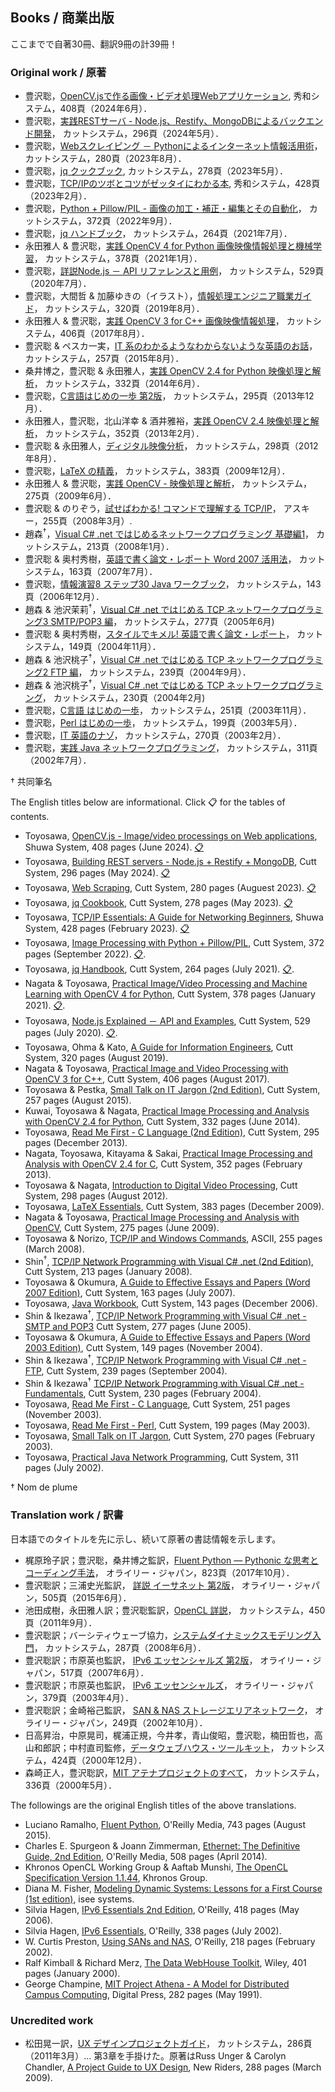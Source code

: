 ## Books / 商業出版

ここまでで自著30冊、翻訳9冊の計39冊！

### Original work / 原著

- 豊沢聡，[OpenCV.jsで作る画像・ビデオ処理Webアプリケーション](https://www.shuwasystem.co.jp/book/9784798072166.html), 
	秀和システム，408頁（2024年6月）．
- 豊沢聡，[実践RESTサーバ - Node.js、Restify、MongoDBによるバックエンド開発](https://www.cutt.co.jp/book/978-4-87783-549-1.html)，
	カットシステム，296頁（2024年5月）．
- 豊沢聡，[Webスクレイピング － Pythonによるインターネット情報活用術](https://www.cutt.co.jp/book/978-4-87783-541-5.html)，
	カットシステム，280頁（2023年8月）．
- 豊沢聡，[jq クックブック](https://www.cutt.co.jp/book/978-4-87783-508-8.html),
	カットシステム，278頁（2023年5月）．
- 豊沢聡，[TCP/IPのツボとコツがゼッタイにわかる本](https://www.shuwasystem.co.jp/book/9784798068664.html), 
	秀和システム，428頁（2023年2月）．
- 豊沢聡，[Python + Pillow/PIL - 画像の加工・補正・編集とその自動化](https://cutt.co.jp/book/978-4-87783-525-5.html)，
	カットシステム，372頁（2022年9月）．
- 豊沢聡，[jq ハンドブック](https://www.cutt.co.jp/book/978-4-87783-491-3.html)，
	カットシステム，264頁（2021年7月）．
- 永田雅人 & 豊沢聡，[実践 OpenCV 4 for Python 画像映像情報処理と機械学習](https://www.cutt.co.jp/book/978-4-87783-460-9.html)，
	カットシステム，378頁（2021年1月）．
- 豊沢聡，[詳説Node.js － API リファレンスと用例](https://www.cutt.co.jp/book/978-4-87783-489-0.html)，
	カットシステム，529頁（2020年7月）．
- 豊沢聡，大間哲 & 加藤ゆきの（イラスト），[情報処理エンジニア職業ガイド](https://www.cutt.co.jp/book/978-4-87783-463-0.html)，
	カットシステム，320頁（2019年8月）．
- 永田雅人 & 豊沢聡，[実践 OpenCV 3 for C++ 画像映像情報処理](https://www.cutt.co.jp/book/978-4-87783-380-0.html)，
	カットシステム，406頁（2017年8月）．
- 豊沢聡 & ペスカ一実，[IT 系のわかるようなわからないような英語のお話](https://www.cutt.co.jp/book/978-4-87783-372-5.html)，
	カットシステム，257頁（2015年8月）．
- 桑井博之，豊沢聡 & 永田雅人，[実践 OpenCV 2.4 for Python 映像処理と解析](https://www.cutt.co.jp/book/978-4-87783-346-6.html)，
	カットシステム，332頁（2014年6月）．
- 豊沢聡，[C言語はじめの一歩 第2版](https://www.cutt.co.jp/book/978-4-87783-334-3.html)，
	カットシステム，295頁（2013年12月）．
- 永田雅人，豊沢聡，北山洋幸 & 酒井雅裕，[実践 OpenCV 2.4 映像処理と解析](https://www.cutt.co.jp/book/978-4-87783-184-4.html)，
	カットシステム，352頁（2013年2月）．
- 豊沢聡 & 永田雅人，[ディジタル映像分析](https://www.cutt.co.jp/book/978-4-87783-183-7.html)，
	カットシステム，298頁（2012年8月）．
- 豊沢聡，[LaTeX の精義](https://www.cutt.co.jp/book/978-4-87783-230-8.html)，
	カットシステム，383頁（2009年12月）．
- 永田雅人 & 豊沢聡，[実践 OpenCV - 映像処理と解析](https://www.cutt.co.jp/book/978-4-87783-203-2.html)，
	カットシステム，275頁（2009年6月）．
- 豊沢聡 & のりぞう，[試せばわかる! コマンドで理解する TCP/IP](https://www.amazon.co.jp/dp/4756151442)，
	アスキー，255頁（2008年3月）. 
- 趙森<sup>†</sup>，[Visual C# .net ではじめるネットワークプログラミング 基礎編1](https://www.cutt.co.jp/book/4-87783-182-0.html)，
	カットシステム，213頁（2008年1月）．
- 豊沢聡 & 奥村秀樹，[英語で書く論文・レポート Word 2007 活用法](https://www.cutt.co.jp/book/4-87783-156-1.html)，
	カットシステム，163頁（2007年7月）．
- 豊沢聡，[情報演習8 ステップ30 Java ワークブック](https://www.cutt.co.jp/book/4-87783-824-4.html)，
	カットシステム，143頁（2006年12月）．
- 趙森 & 池沢茉莉<sup>†</sup>，[Visual C# .net ではじめる TCP ネットワークプログラミング3 SMTP/POP3 編](https://www.cutt.co.jp/book/4-87783-126-6.html)，
	カットシステム，277頁（2005年6月)
- 豊沢聡 & 奥村秀樹，[スタイルでキメル! 英語で書く論文・レポート](https://www.cutt.co.jp/book/4-87783-128-2.html)，
	カットシステム，149頁（2004年11月）．
- 趙森 & 池沢桃子<sup>†</sup>，[Visual C# .net ではじめる TCP ネットワークプログラミング2 FTP 編](https://www.cutt.co.jp/book/4-87783-125-8.html)，
	カットシステム，239頁（2004年9月）．
- 趙森 & 池沢桃子<sup>†</sup>，[Visual C# .net ではじめる TCP ネットワークプログラミング](https://www.cutt.co.jp/book/4-87783-105-3.html)，
	カットシステム，230頁（2004年2月)
- 豊沢聡，[C言語 はじめの一歩](https://www.cutt.co.jp/book/978-4-87783-334-3.html)，
	カットシステム，251頁（2003年11月）．
- 豊沢聡，[Perl はじめの一歩](https://www.cutt.co.jp/book/4-87783-075-8.html)，
	カットシステム，199頁（2003年5月）．
- 豊沢聡，[IT 英語のナゾ](https://www.cutt.co.jp/book/4-87783-079-0.html)，
	カットシステム，270頁（2003年2月）．
- 豊沢聡，[実践 Java ネットワークプログラミング](https://www.cutt.co.jp/book/4-87783-049-9.html)，
	カットシステム，311頁（2002年7月）．

† 共同筆名

<!-- 📋 = 1F4CB -->
The English titles below are informational. Click 📋 for the tables of contents.

- Toyosawa, [OpenCV.js - Image/video processings on Web applications](https://www.shuwasystem.co.jp/book/9784798072166.html), 
	Shuwa System, 408 pages (June 2024). [📋](./TOC/2024-OpenCV-js.md)
- Toyosawa, [Building REST servers - Node.js + Restify + MongoDB](https://www.cutt.co.jp/book/978-4-87783-549-1.html),
	Cutt System, 296 pages (May 2024). [📋](./TOC/2024-Restify.md)
- Toyosawa, [Web Scraping](https://www.cutt.co.jp/book/978-4-87783-541-5.html),
	Cutt System, 280 pages (Auguest 2023). [📋](./TOC/2023-WebScraping.md)
- Toyosawa, [jq Cookbook](https://www.cutt.co.jp/book/978-4-87783-508-8.html),
	Cutt System, 278 pages (May 2023).  [📋](./TOC/2023-JqCookbook.md)
- Toyosawa, [TCP/IP Essentials: A Guide for Networking Beginners](https://www.shuwasystem.co.jp/book/9784798068664.html),
	Shuwa System, 428 pages (February 2023). [📋](./TOC/2023-TcpIp.md)
- Toyosawa, [Image Processing with Python + Pillow/PIL](https://cutt.co.jp/book/978-4-87783-525-5.html),
	Cutt System, 372 pages (September 2022). [📋](./TOC/2022-Pillow.md).
- Toyosawa, [jq Handbook](https://www.cutt.co.jp/book/978-4-87783-491-3.html),
	Cutt System, 264 pages (July 2021). [📋](./TOC/2021-JqHandbook.md).
- Nagata & Toyosawa, [Practical Image/Video Processing and Machine Learning with OpenCV 4 for Python](https://www.cutt.co.jp/book/978-4-87783-460-9.html),
	Cutt System, 378 pages (January 2021). [📋](./TOC/2021-OpenCV-Python.md).
- Toyosawa, [Node.js Explained － API and Examples](https://www.cutt.co.jp/book/978-4-87783-489-0.html),
	Cutt System, 529 pages (July 2020). [📋](./TOC/2020-Node.md).
- Toyosawa, Ohma & Kato, [A Guide for Information Engineers](https://www.cutt.co.jp/book/978-4-87783-463-0.html),
	Cutt System, 320 pages (August 2019).
- Nagata & Toyosawa, [Practical Image and Video Processing with OpenCV 3 for C++](https://www.cutt.co.jp/book/978-4-87783-380-0.html),
	Cutt System, 406 pages (August 2017).
- Toyosawa & Pestka, [Small Talk on IT Jargon (2nd Edition)](https://www.cutt.co.jp/book/978-4-87783-372-5.html),
	Cutt System, 257 pages (August 2015).
- Kuwai, Toyosawa & Nagata, [Practical Image Processing and Analysis with OpenCV 2.4 for Python](https://www.cutt.co.jp/book/978-4-87783-346-6.html),
	Cutt System, 332 pages (June 2014).
- Toyosawa, [Read Me First - C Language (2nd Edition)](https://www.cutt.co.jp/book/978-4-87783-334-3.html),
	Cutt System, 295 pages (December 2013).
- Nagata, Toyosawa, Kitayama & Sakai, [Practical Image Processing and Analysis with OpenCV 2.4 for C](https://www.cutt.co.jp/book/978-4-87783-184-4.html),
	Cutt System, 352 pages (February 2013).
- Toyosawa & Nagata, [Introduction to Digital Video Processing](https://www.cutt.co.jp/book/978-4-87783-183-7.html),
	Cutt System, 298 pages (August 2012).
- Toyosawa, [LaTeX Essentials](https://www.cutt.co.jp/book/978-4-87783-230-8.html),
	Cutt System, 383 pages (December 2009).
- Nagata & Toyosawa, [Practical Image Processing and Analysis with OpenCV](https://www.cutt.co.jp/book/978-4-87783-203-2.html),
	Cutt System, 275 pages (June 2009).
- Toyosawa & Norizo, [TCP/IP and Windows Commands](https://asciimw.jp/search/isbn/978-4-7561-5144-5),
	ASCII, 255 pages (March 2008).
- Shin<sup>†</sup>, [TCP/IP Network Programming with Visual C# .net (2nd Edition)](https://www.cutt.co.jp/book/4-87783-182-0.html),
	Cutt System, 213 pages (January 2008).
- Toyosawa & Okumura, [A Guide to Effective Essays and Papers (Word 2007 Edition)](https://www.cutt.co.jp/book/4-87783-156-1.html),
	Cutt System, 163 pages (July 2007).
- Toyosawa, [Java Workbook](https://www.cutt.co.jp/book/4-87783-824-4.html),
	Cutt System, 143 pages (December 2006).
- Shin & Ikezawa<sup>†</sup>, [TCP/IP Network Programming with Visual C# .net - SMTP and POP3](https://www.cutt.co.jp/book/4-87783-126-6.html)
	Cutt System, 277 pages (June 2005).
- Toyosawa & Okumura, [A Guide to Effective Essays and Papers (Word 2003 Edition)](https://www.cutt.co.jp/book/4-87783-128-2.html),
	Cutt System, 149 pages (November 2004).
- Shin & Ikezawa<sup>†</sup>, [TCP/IP Network Programming with Visual C# .net - FTP](https://www.cutt.co.jp/book/4-87783-125-8.html),
	Cutt System, 239 pages (September 2004).
- Shin & Ikezawa<sup>†</sup> [TCP/IP Network Programming with Visual C# .net - Fundamentals](https://www.cutt.co.jp/book/4-87783-105-3.html),
	Cutt System, 230 pages (February 2004).
- Toyosawa, [Read Me First - C Language](https://www.cutt.co.jp/book/978-4-87783-334-3.html),
	Cutt System, 251 pages (November 2003).
- Toyosawa, [Read Me First - Perl](https://www.cutt.co.jp/book/4-87783-075-8.html),
	Cutt System, 199 pages (May 2003).
- Toyosawa, [Small Talk on IT Jargon](https://www.cutt.co.jp/book/4-87783-079-0.html),
	Cutt System, 270 pages (February 2003).
- Toyosawa, [Practical Java Network Programming](https://www.cutt.co.jp/book/4-87783-049-9.html),
	Cutt System, 311 pages (July 2002).

† Nom de plume

### Translation work / 訳書

日本語でのタイトルを先に示し、続いて原著の書誌情報を示します。  

- 梶原玲子訳；豊沢聡，桑井博之監訳，[Fluent Python ― Pythonic な思考とコーディング手法](https://www.oreilly.co.jp/books/9784873118178/)，
	オライリー・ジャパン，823頁（2017年10月）．
- 豊沢聡訳；三浦史光監訳，	[詳説 イーサネット 第2版](https://www.oreilly.co.jp/books/9784873117171/)，
	オライリー・ジャパン，505頁（2015年6月）．
- 池田成樹，永田雅人訳；豊沢聡監訳，[OpenCL 詳説](https://www.cutt.co.jp/book/978-4-87783-256-8.html)，
	カットシステム，450頁（2011年9月）．
- 豊沢聡訳；バーシティウェーブ協力，[システムダイナミックスモデリング入門](https://www.cutt.co.jp/book/978-4-87783-112-7.html)，
	カットシステム，287頁（2008年6月）．
- 豊沢聡訳；市原英也監訳，	[IPv6 エッセンシャルズ 第2版](https://www.oreilly.co.jp/books/9784873113289/)，
	オライリー・ジャパン，517頁（2007年6月）．
- 豊沢聡訳；市原英也監訳，	[IPv6 エッセンシャルズ](https://www.oreilly.co.jp/books/4873111234/)，
	オライリー・ジャパン，379頁（2003年4月）．
- 豊沢聡訳；金崎裕己監訳，	[SAN & NAS ストレージエリアネットワーク](https://www.oreilly.co.jp/books/4873110998/)，
	オライリー・ジャパン，249頁（2002年10月）．
- 日高昇治，中原晃司，梶浦正規，今井孝，青山俊昭，豊沢聡，楠田哲也，高山和郎訳；中村直司監修，[データウェブハウス・ツールキット](https://www.cutt.co.jp/book/4-87783-028-6.html)，
	カットシステム，424頁（2000年12月）．
- 森崎正人，豊沢聡訳，[MIT アテナプロジェクトのすべて](https://www.cutt.co.jp/book/4-87783-017-0.html)，
	カットシステム，336頁（2000年5月）．

The followings are the original English titles of the above translations. 

- Luciano Ramalho, [Fluent Python](https://www.oreilly.com/library/view/fluent-python/9781491946237/),
	O'Reilly Media, 743 pages (August 2015).
- Charles E. Spurgeon & Joann Zimmerman, [Ethernet: The Definitive Guide, 2nd Edition](https://www.oreilly.com/library/view/ethernet-the-definitive/9781449362980/),
	O'Reilly Media, 508 pages (April 2014).
- Khronos OpenCL Working Group & Aaftab Munshi, [The OpenCL Specification Version 1.1.44](https://www.khronos.org/registry/OpenCL/specs/opencl-1.2.pdf),
	Khronos Group.
- Diana M. Fisher, [Modeling Dynamic Systems: Lessons for a First Course (1st edition)](https://www.iseesystems.com/store/books/modeling-dynamic-systems/),
	isee systems.
- Silvia Hagen, [IPv6 Essentials 2nd Edition](https://www.oreilly.com/library/view/ipv6-essentials-2nd/0596100582/),
	O'Reilly, 418 pages (May 2006).
- Silvia Hagen, [IPv6 Essentials](https://www.oreilly.com/library/view/ipv6-essentials/0596001258/),
	O'Reilly, 338 pages (July 2002).
- W. Curtis Preston, [Using SANs and NAS](https://www.oreilly.com/library/view/using-sans-and/0596001533/),
	O'Reilly, 218 pages (February 2002).
- Ralf Kimball & Richard Merz, [The Data WebHouse Toolkit](https://www.amazon.com/Data-Webhouse-Toolkit-Web-Enabled-Warehouse/dp/B010EUHZ1C),
	Wiley, 401 pages (January 2000).
- George Champine, [MIT Project Athena - A Model for Distributed Campus Computing](https://www.amazon.com/MIT-Project-Athena-Distributed-Computing/dp/1493305794),
	Digital Press, 282 pages (May 1991).

### Uncredited work

- 松田晃一訳，[UX デザインプロジェクトガイド](https://www.cutt.co.jp/book/978-4-87783-261-2.html)，
	カットシステム，286頁（2011年3月）… 第3章を手掛けた。原著はRuss Unger & Carolyn Chandler, [A Project Guide to UX Design](https://www.amazon.com/Project-Guide-Design-Experience-Designers/dp/0321607376),
	New Riders, 288 pages (March 2009).

